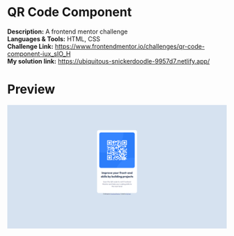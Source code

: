 # QR Code Component

**Description:** A frontend mentor challenge<br>
**Languages & Tools:** HTML, CSS<br>
**Challenge Link:** https://www.frontendmentor.io/challenges/qr-code-component-iux_sIO_H<br>
**My solution link:** https://ubiquitous-snickerdoodle-9957d7.netlify.app/

# Preview
![](https://github.com/NotYoel/Web-Development-Projects/blob/main/Frontend%20Mentor%20Projects/QR%20Code%20Component/photos/Screenshot.png)

